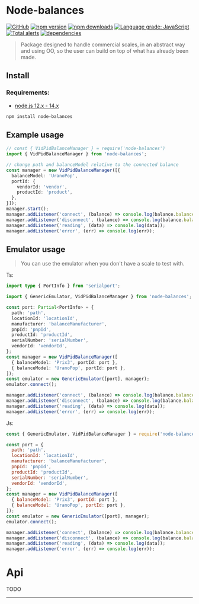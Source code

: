 # Node-balances

[![GitHub](https://img.shields.io/github/license/sapphire-project/framework)](https://github.com/AyAyEm/node-balances/blob/main/LICENSE)
[![npm version](https://badgen.net/npm/v/node-balances)](https://www.npmjs.com/package/node-balances)
[![npm downloads](https://badgen.net/npm/dt/node-balances)](https://www.npmjs.com/package/node-balances)
[![Language grade: JavaScript](https://img.shields.io/lgtm/grade/javascript/g/AyAyEm/node-balances.svg?logo=lgtm&logoWidth=18)](https://lgtm.com/projects/g/AyAyEm/node-balances/context:javascript)
[![Total alerts](https://img.shields.io/lgtm/alerts/g/AyAyEm/node-balances.svg?logo=lgtm&logoWidth=18)](https://lgtm.com/projects/g/AyAyEm/node-balances/alerts/)
[![dependencies](https://david-dm.org/AyAyEm/node-balances.svg)](https://www.npmjs.com/package/node-balances)

> Package designed to handle commercial scales, in an abstract way and using OO, so the user can build on top of what has already been made.

## Install

### Requirements:
- [node.js 12.x - 14.x](https://nodejs.org/)

```sh
npm install node-balances
```

## Example usage
```ts
// const { VidPidBalanceManager } = require('node-balances')
import { VidPidBalanceManager } from 'node-balances';

// change path and balanceModel relative to the connected balance
const manager = new VidPidBalanceManager([{
  balanceModel: 'UranoPop',
  portId: {
    vendorId: 'vendor',
    productId: 'product',
  },
}]);
manager.start();
manager.addListener('connect', (balance) => console.log(balance.balanceId.port));
manager.addListener('disconnect', (balance) => console.log(balance.balanceId.model));
manager.addListener('reading', (data) => console.log(data));
manager.addListener('error', (err) => console.log(err));
```

## Emulator usage
> You can use the emulator when you don't have a scale to test with.

Ts:
```ts
import type { PortInfo } from 'serialport';

import { GenericEmulator, VidPidBalanceManager } from 'node-balances';

const port: Partial<PortInfo> = {
  path: 'path',
  locationId: 'locationId',
  manufacturer: 'balanceManufacturer',
  pnpId: 'pnpId',
  productId: 'productId',
  serialNumber: 'serialNumber',
  vendorId: 'vendorId',
};
const manager = new VidPidBalanceManager([
  { balanceModel: 'Prix3', portId: port },
  { balanceModel: 'UranoPop', portId: port },
]);
const emulator = new GenericEmulator([port], manager);
emulator.connect();

manager.addListener('connect', (balance) => console.log(balance.balanceId.port));
manager.addListener('disconnect', (balance) => console.log(balance.balanceId.model));
manager.addListener('reading', (data) => console.log(data));
manager.addListener('error', (err) => console.log(err));
```
Js:
```js
const { GenericEmulator, VidPidBalanceManager } = require('node-balances');

const port = {
  path: 'path',
  locationId: 'locationId',
  manufacturer: 'balanceManufacturer',
  pnpId: 'pnpId',
  productId: 'productId',
  serialNumber: 'serialNumber',
  vendorId: 'vendorId',
};
const manager = new VidPidBalanceManager([
  { balanceModel: 'Prix3', portId: port },
  { balanceModel: 'UranoPop', portId: port },
]);
const emulator = new GenericEmulator([port], manager);
emulator.connect();

manager.addListener('connect', (balance) => console.log(balance.balanceId.port));
manager.addListener('disconnect', (balance) => console.log(balance.balanceId.model));
manager.addListener('reading', (data) => console.log(data));
manager.addListener('error', (err) => console.log(err));
```
# Api
TODO
***
